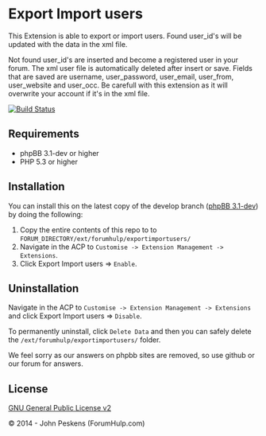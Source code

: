 Export Import users
=========

This Extension is able to export or import users. Found user_id's will be updated with the data in the xml file. 

Not found user_id's are inserted and become a registered user in your forum. The xml user file is automatically deleted after insert or save.
Fields that are saved are username, user_password, user_email, user_from, user_website and user_occ.
Be carefull with this extension as it will overwrite your account if it's in the xml file.

[![Build Status](https://travis-ci.org/ForumHulp/Export-Import-Users.svg?branch=master)](https://travis-ci.org/ForumHulp/Export-Import-Users)

## Requirements
* phpBB 3.1-dev or higher
* PHP 5.3 or higher

## Installation
You can install this on the latest copy of the develop branch ([phpBB 3.1-dev](https://github.com/phpbb/phpbb3)) by doing the following:

1. Copy the entire contents of this repo to to `FORUM_DIRECTORY/ext/forumhulp/exportimportusers/`
2. Navigate in the ACP to `Customise -> Extension Management -> Extensions`.
3. Click Export Import users => `Enable`.

## Uninstallation
Navigate in the ACP to `Customise -> Extension Management -> Extensions` and click Export Import users => `Disable`.

To permanently uninstall, click `Delete Data` and then you can safely delete the `/ext/forumhulp/exportimportusers/` folder.

We feel sorry as our answers on phpbb sites are removed, so use github or our forum for answers.

## License
[GNU General Public License v2](http://opensource.org/licenses/GPL-2.0)

© 2014 - John Peskens (ForumHulp.com)